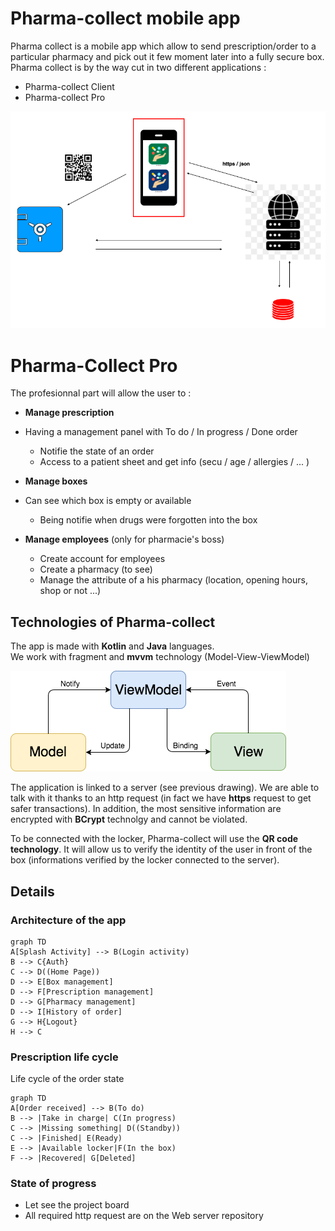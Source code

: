   
# Pharma-collect mobile app  
  
Pharma collect is a mobile app which allow to send prescription/order to a particular pharmacy and pick out it few moment later into a fully secure box. Pharma collect is by the way cut in two different applications :  
- Pharma-collect Client  
- Pharma-collect Pro  
  
![](./app/src/main/res/drawable/archi_doc.png)   
  
# Pharma-Collect Pro  
  
The profesionnal part will allow the user to :  
- **Manage prescription**  
 - Having a management panel with To do / In progress / Done order  
   - Notifie the state of an order   
   - Access to a patient sheet and get info (secu / age / allergies / ... )   
  
- **Manage boxes**  
 - Can see which box is empty or available   
   - Being notifie when drugs were forgotten into the box  
  
- **Manage employees** (only for pharmacie's boss)  
   - Create account for employees   
   - Create a pharmacy (to see)  
   - Manage the attribute of a his pharmacy (location, opening hours, shop or not ...)  
  
## Technologies of Pharma-collect  
  
The app is made with **Kotlin** and **Java** languages.  
We work with fragment and **mvvm** technology (Model-View-ViewModel)  
  
![](./app/src/main/res/drawable/mvvm_doc.png)  
  
  
The application is linked to a server (see previous drawing). We are able to talk with it thanks to an http request (in fact we have **https** request to get safer transactions). In addition, the most sensitive information are encrypted with **BCrypt** technolgy and cannot be violated.  
  
To be connected with the locker, Pharma-collect will use the **QR code technology**. It will allow us to verify the identity of the user in front of the box (informations verified by the locker connected to the server).  
  
## Details  
  
### Architecture of the app

```mermaid
graph TD
A[Splash Activity] --> B(Login activity)
B --> C{Auth}
C --> D((Home Page))
D --> E[Box management]
D --> F[Prescription management]
D --> G[Pharmacy management]
D --> I[History of order]
G --> H{Logout}
H --> C
```

### Prescription life cycle

Life cycle of the order state

```mermaid
graph TD
A[Order received] --> B(To do)
B --> |Take in charge| C(In progress)
C --> |Missing something| D((Standby))
C --> |Finished| E(Ready)
E --> |Available locker|F(In the box) 
F --> |Recovered| G[Deleted]
```

### State of progress

- Let see the project board
- All required http request are on the Web server repository
